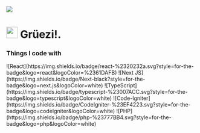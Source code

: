 <img src="https://www.twilio.com/content/dam/twilio-com/global/en/blog/legacy/2015/ascii-art-via-text-html/ASCII-ukiyowaves2048-gray.png"/>

<h1><img src="https://emojis.slackmojis.com/emojis/images/1531849430/4246/blob-sunglasses.gif?1531849430" width="30"/> Grüezi!.</h1>

<h3>Things I code with</h3>
![React](https://img.shields.io/badge/react-%2320232a.svg?style=for-the-badge&logo=react&logoColor=%2361DAFB)
![Next JS](https://img.shields.io/badge/Next-black?style=for-the-badge&logo=next.js&logoColor=white) 
![TypeScript](https://img.shields.io/badge/typescript-%23007ACC.svg?style=for-the-badge&logo=typescript&logoColor=white)  
![Code-Igniter](https://img.shields.io/badge/CodeIgniter-%23EF4223.svg?style=for-the-badge&logo=codeIgniter&logoColor=white) 
![PHP](https://img.shields.io/badge/php-%23777BB4.svg?style=for-the-badge&logo=php&logoColor=white)
